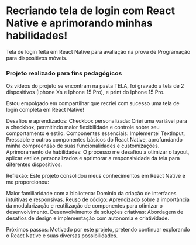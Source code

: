 # Recriando tela de login com React Native e aprimorando minhas habilidades!
Tela de login feita em React Native para avaliação na prova de Programação para dispositivos móveis.

### Projeto realizado para fins pedagógicos
Os vídeos do projeto se encontram na pasta TELA, foi gravado a tela de 2 dispositivos (Iphone Xs e Iphone 15 Pro), e print do Iphone 15 Pro.

Estou empolgado em compartilhar que recriei com sucesso uma tela de login completa em React Native!

Desafios e aprendizados:
Checkbox personalizada: Criei uma variável para a checkbox, permitindo maior flexibilidade e controle sobre seu comportamento e estilo.
Componentes essenciais: Implementei TextInput, Pressable e outros componentes básicos do React Native, aprofundando minha compreensão de suas funcionalidades e customizações.
Aprimoramento de habilidades: O processo me desafiou a otimizar o layout, aplicar estilos personalizados e aprimorar a responsividade da tela para diferentes dispositivos.

Reflexão:
Este projeto consolidou meus conhecimentos em React Native e me proporcionou:

Maior familiaridade com a biblioteca: Domínio da criação de interfaces intuitivas e responsivas.
Reuso de código: Aprendizado sobre a importância da modularização e reutilização de componentes para otimizar o desenvolvimento.
Desenvolvimento de soluções criativas: Abordagem de desafios de design e implementação com autonomia e criatividade.

Próximos passos:
Motivado por este projeto, pretendo continuar explorando o React Native e suas diversas possibilidades.
